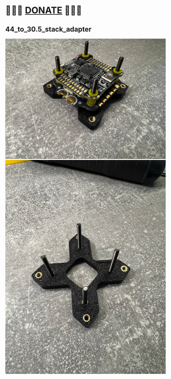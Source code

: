 
# 🍩🍩🍩 [DONATE](https://send.monobank.ua/jar/8GPxyGjM8E) 🍩🍩🍩


## 44_to_30.5_stack_adapter

![44_to_30.5_stack_adapter](/stack_mount/media/44_stack_adapter_1.jpg)
![44_to_30.5_stack_adapter](/stack_mount/media/44_stack_adapter_2.jpg)
